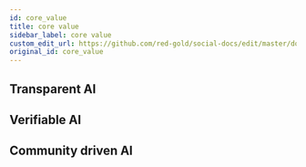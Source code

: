 ```yaml
---
id: core_value
title: core value
sidebar_label: core value
custom_edit_url: https://github.com/red-gold/social-docs/edit/master/docs/reference/actions.md
original_id: core_value
---
```


## Transparent AI

## Verifiable AI

## Community driven AI